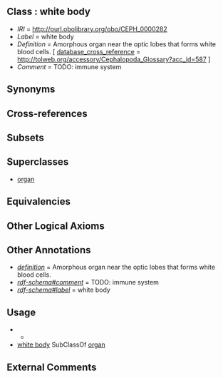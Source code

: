 
## Class : white body

 * *IRI* = http://purl.obolibrary.org/obo/CEPH_0000282
 * *Label* = white body
 * *Definition* = Amorphous organ near the optic lobes that forms white blood cells. [ [database_cross_reference](../../ef/oboInOwl#hasDbXref.md) = http://tolweb.org/accessory/Cephalopoda_Glossary?acc_id=587 ]
 * *Comment* = TODO: immune system

## Synonyms


## Cross-references


## Subsets


## Superclasses

 * [organ](../../UBERON/62/UBERON_0000062.md)

## Equivalencies


## Other Logical Axioms


## Other Annotations

 * *[definition](../../IAO/15/IAO_0000115.md)* = Amorphous organ near the optic lobes that forms white blood cells.
 * *[rdf-schema#comment](../../nt/rdf-schema#comment.md)* = TODO: immune system
 * *[rdf-schema#label](../../el/rdf-schema#label.md)* = white body

## Usage

 * -
 * [white body](../../CEPH/82/CEPH_0000282.md) SubClassOf [organ](../../UBERON/62/UBERON_0000062.md)

## External Comments

